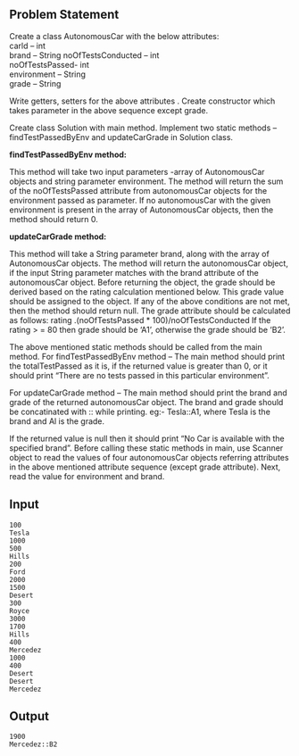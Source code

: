 ## Problem Statement

Create a class AutonomousCar with the below attributes:\
carld – int\
brand – String 
noOfTestsConducted – int\
noOfTestsPassed- int\
environment – String\
grade – String

Write getters, setters for the above attributes . Create constructor which takes parameter in the above sequence except grade.

Create class Solution with main method. Implement two static methods – findTestPassedByEnv and updateCarGrade in Solution class.

**findTestPassedByEnv method:**

This method will take two input parameters -array of AutonomousCar objects and string parameter environment. The method will return the sum of the noOfTestsPassed attribute from autonomousCar objects for the environment passed as parameter.
If no autonomousCar with the given environment is present in the array of AutonomousCar objects, then the method should return 0.

**updateCarGrade method:**

This method will take a String parameter brand, along with the array of AutonomousCar objects. The method will return the autonomousCar object, if the input String parameter matches with the brand attribute of the autonomousCar object. Before returning the object, the grade should be derived based on the rating calculation mentioned below. This grade value should be assigned to the object. If any of the above conditions are not met, then the method should return null.
The grade attribute should be calculated as follows: rating .(noOfTestsPassed \* 100)/noOfTestsConducted If the rating > = 80 then grade should be ‘A1’, otherwise the grade should be ‘B2’.

The above mentioned static methods should be called from the main method. For findTestPassedByEnv method – The main method should print the totalTestPassed as it is, if the returned value is greater than 0, or it should print “There are no tests passed in this particular environment”.

For updateCarGrade method – The main method should print the brand and grade of the returned autonomousCar object. The brand and grade should be concatinated with :: while printing. eg:- Tesla::A1, where Tesla is the brand and Al is the grade.

If the returned value is null then it should print “No Car is available with the specified brand”.
Before calling these static methods in main, use Scanner object to read the values of four autonomousCar objects referring attributes in the above mentioned attribute sequence (except grade attribute). Next, read the value for environment and brand.

## Input

    100
    Tesla
    1000
    500
    Hills
    200
    Ford
    2000
    1500
    Desert
    300
    Royce
    3000
    1700
    Hills
    400
    Mercedez
    1000
    400
    Desert
    Desert
    Mercedez

## Output

    1900
    Mercedez::B2

